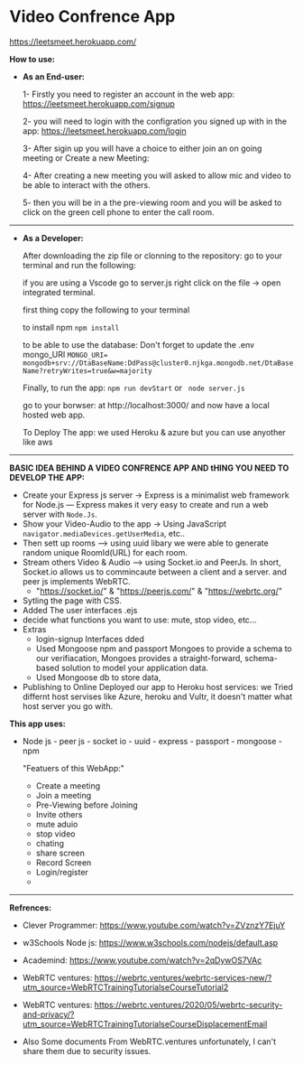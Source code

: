 # Video Confrence App 
https://leetsmeet.herokuapp.com/ 

**How to use:**

* **As an End-user:**

     1- Firstly you need to register an account in the web app: https://leetsmeet.herokuapp.com/signup

     2- you will need to login with the configration you signed up with in the app: https://leetsmeet.herokuapp.com/login

     3- After sigin up you will have a choice to either join an on going meeting or Create a new Meeting:

     4- After creating a new meeting you will asked to allow mic and video to be able to interact with the others. 

     5- then you will be in a the pre-viewing room and you will be asked to click on the green cell phone to enter the call room.
 ------------------------------------------------------------------------------------------------------------------------------------------------------------------------------
 
* **As a Developer:**

    After downloading the zip file or clonning to the repository: 
    go to your terminal and run the following: 

    if you are using a Vscode go to server.js right click on the file -> open integrated terminal. 

    first thing copy the following to your terminal

    to install npm 
    `npm install` 

    to be able to use the database: Don't forget to update the .env  mongo_URI 
    `MONGO_URI= mongodb+srv://DtaBaseName:DdPass@cluster0.njkga.mongodb.net/DtaBaseName?retryWrites=true&w=majority` 

    Finally, to run the app: 
    `npm run devStart` or ` node server.js`

    go to your borwser: at http://localhost:3000/ and now have a local hosted web app.
     
    To Deploy The app: we used Heroku & azure but you can use anyother like aws 
-------------------------------------------------------------------------------------------------------------------------------------------------------------------------------
**BASIC IDEA BEHIND A VIDEO CONFRENCE APP AND tHING YOU NEED TO DEVELOP THE APP:**

- Create your Express js server ->  Express is a minimalist web framework for Node.js — Express makes it very easy to create and run a web server with `Node.Js`.
- Show your Video-Audio to the app -> Using JavaScript `navigator.mediaDevices.getUserMedia`, etc.. 
- Then sett up rooms --> using uuid libary we were able to generate random unique RoomId(URL) for each room.
- Stream others Video & Audio -->  using Socket.io and PeerJs. In short, Socket.io allows us to commincaute between a client and a server. and peer js implements WebRTC. 
    - "https://socket.io/" & "https://peerjs.com/" & "https://webrtc.org/" 
- Sytling the page with CSS. 
- Added The user interfaces .ejs 
- decide what functions you want to use: mute, stop video, etc... 
- Extras
     - login-signup Interfaces dded 
     - Used Mongoose npm and passport Mongoes to provide a schema to our verifiacation, Mongoes provides a straight-forward, schema-based solution to model your application data.
     - Used Mongoose db to store data, 
- Publishing to Online Deployed our app to Heroku host services: we Tried differnt host servises like Azure, heroku and Vultr, it doesn't matter what host server you go with.  


**This app uses:**
- Node js - peer js - socket io - uuid - express - passport - mongoose - npm 

     
  "Featuers of this WebApp:" 
     - Create a meeting
     - Join a meeting
     - Pre-Viewing before Joining
     - Invite others
     - mute aduio
     - stop video
     - chating
     - share screen
     - Record Screen
     - Login/register
     - 
-------------------------------------------------------------------------------------------------------------------------------------------------------------------------------
**Refrences:**

- Clever Programmer: https://www.youtube.com/watch?v=ZVznzY7EjuY

- w3Schools Node js: https://www.w3schools.com/nodejs/default.asp

- Academind: https://www.youtube.com/watch?v=2qDywOS7VAc 

- WebRTC ventures: https://webrtc.ventures/webrtc-services-new/?utm_source=WebRTCTrainingTutorialseCourseTutorial2

- WebRTC ventures: https://webrtc.ventures/2020/05/webrtc-security-and-privacy/?utm_source=WebRTCTrainingTutorialseCourseDisplacementEmail

- Also Some documents From WebRTC.ventures unfortunately, I can't share them due to security issues.



